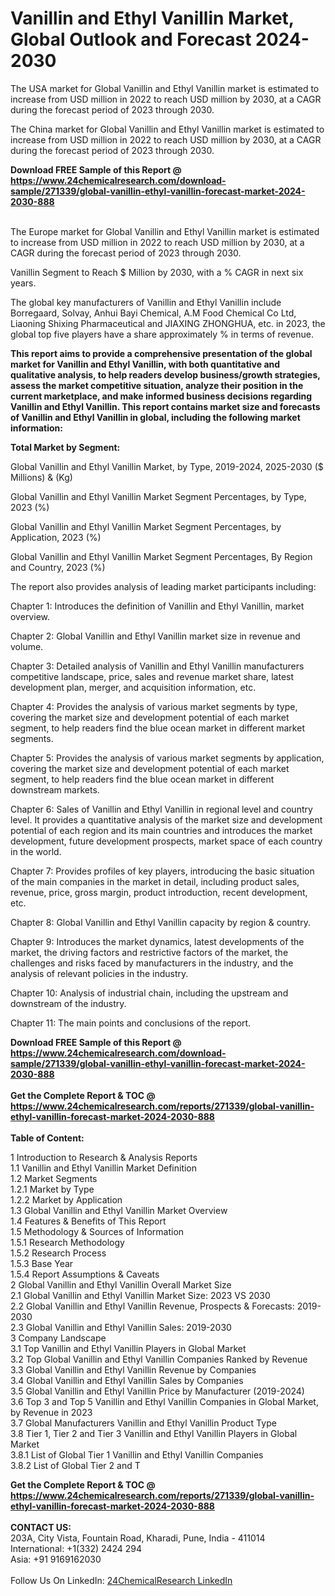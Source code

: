 <h1>Vanillin and Ethyl Vanillin Market, Global Outlook and Forecast 2024-2030</h1><p>The USA market for Global Vanillin and Ethyl Vanillin market is estimated to increase from USD million in 2022 to reach USD million by 2030, at a CAGR during the forecast period of 2023 through 2030.</p><p>
</p><p>The China market for Global Vanillin and Ethyl Vanillin market is estimated to increase from USD million in 2022 to reach USD million by 2030, at a CAGR during the forecast period of 2023 through 2030.</p><div><b>Download FREE Sample of this Report @ 
            <a href="https://www.24chemicalresearch.com/download-sample/271339/global-vanillin-ethyl-vanillin-forecast-market-2024-2030-888">
            https://www.24chemicalresearch.com/download-sample/271339/global-vanillin-ethyl-vanillin-forecast-market-2024-2030-888</a></b></div><br><p>
</p><p>The Europe market for Global Vanillin and Ethyl Vanillin market is estimated to increase from USD million in 2022 to reach USD million by 2030, at a CAGR during the forecast period of 2023 through 2030.</p><p>
Vanillin Segment to Reach $ Million by 2030, with a % CAGR in next six years.</p><p>
The global key manufacturers of Vanillin and Ethyl Vanillin include Borregaard, Solvay, Anhui Bayi Chemical, A.M Food Chemical Co Ltd, Liaoning Shixing Pharmaceutical and JIAXING ZHONGHUA, etc. in 2023, the global top five players have a share approximately % in terms of revenue.</p><p>
<strong>This report aims to provide a comprehensive presentation of the global market for Vanillin and Ethyl Vanillin, with both quantitative and qualitative analysis, to help readers develop business/growth strategies, assess the market competitive situation, analyze their position in the current marketplace, and make informed business decisions regarding Vanillin and Ethyl Vanillin. This report contains market size and forecasts of Vanillin and Ethyl Vanillin in global, including the following market information:</strong></p><p>
</p><p>
<strong>Total Market by Segment:</strong></p><p>
Global Vanillin and Ethyl Vanillin Market, by Type, 2019-2024, 2025-2030 ($ Millions) &amp; (Kg)</p><p>
Global Vanillin and Ethyl Vanillin Market Segment Percentages, by Type, 2023 (%)</p><p>
</p><p>
Global Vanillin and Ethyl Vanillin Market Segment Percentages, by Application, 2023 (%)</p><p>
</p><p>
Global Vanillin and Ethyl Vanillin Market Segment Percentages, By Region and Country, 2023 (%)</p><p>
</p><p>
The report also provides analysis of leading market participants including:</p><p>
</p><p>
</p><p>
Chapter 1: Introduces the definition of Vanillin and Ethyl Vanillin, market overview.</p><p>
Chapter 2: Global Vanillin and Ethyl Vanillin market size in revenue and volume.</p><p>
Chapter 3: Detailed analysis of Vanillin and Ethyl Vanillin manufacturers competitive landscape, price, sales and revenue market share, latest development plan, merger, and acquisition information, etc.</p><p>
Chapter 4: Provides the analysis of various market segments by type, covering the market size and development potential of each market segment, to help readers find the blue ocean market in different market segments.</p><p>
Chapter 5: Provides the analysis of various market segments by application, covering the market size and development potential of each market segment, to help readers find the blue ocean market in different downstream markets.</p><p>
Chapter 6: Sales of Vanillin and Ethyl Vanillin in regional level and country level. It provides a quantitative analysis of the market size and development potential of each region and its main countries and introduces the market development, future development prospects, market space of each country in the world.</p><p>
Chapter 7: Provides profiles of key players, introducing the basic situation of the main companies in the market in detail, including product sales, revenue, price, gross margin, product introduction, recent development, etc.</p><p>
Chapter 8: Global Vanillin and Ethyl Vanillin capacity by region &amp; country.</p><p>
Chapter 9: Introduces the market dynamics, latest developments of the market, the driving factors and restrictive factors of the market, the challenges and risks faced by manufacturers in the industry, and the analysis of relevant policies in the industry.</p><p>
Chapter 10: Analysis of industrial chain, including the upstream and downstream of the industry.</p><p>
Chapter 11: The main points and conclusions of the report.</p><div><b>Download FREE Sample of this Report @ 
            <a href="https://www.24chemicalresearch.com/download-sample/271339/global-vanillin-ethyl-vanillin-forecast-market-2024-2030-888">
            https://www.24chemicalresearch.com/download-sample/271339/global-vanillin-ethyl-vanillin-forecast-market-2024-2030-888</a></b></div><br><div><b>Get the Complete Report & TOC @ 
            <a href="https://www.24chemicalresearch.com/reports/271339/global-vanillin-ethyl-vanillin-forecast-market-2024-2030-888">
            https://www.24chemicalresearch.com/reports/271339/global-vanillin-ethyl-vanillin-forecast-market-2024-2030-888</a></b></div><br>
            <b>Table of Content:</b><p>1 Introduction to Research & Analysis Reports<br />
    1.1 Vanillin and Ethyl Vanillin Market Definition<br />
    1.2 Market Segments<br />
        1.2.1 Market by Type<br />
        1.2.2 Market by Application<br />
    1.3 Global Vanillin and Ethyl Vanillin Market Overview<br />
    1.4 Features & Benefits of This Report<br />
    1.5 Methodology & Sources of Information<br />
        1.5.1 Research Methodology<br />
        1.5.2 Research Process<br />
        1.5.3 Base Year<br />
        1.5.4 Report Assumptions & Caveats<br />
2 Global Vanillin and Ethyl Vanillin Overall Market Size<br />
    2.1 Global Vanillin and Ethyl Vanillin Market Size: 2023 VS 2030<br />
    2.2 Global Vanillin and Ethyl Vanillin Revenue, Prospects & Forecasts: 2019-2030<br />
    2.3 Global Vanillin and Ethyl Vanillin Sales: 2019-2030<br />
3 Company Landscape<br />
    3.1 Top Vanillin and Ethyl Vanillin Players in Global Market<br />
    3.2 Top Global Vanillin and Ethyl Vanillin Companies Ranked by Revenue<br />
    3.3 Global Vanillin and Ethyl Vanillin Revenue by Companies<br />
    3.4 Global Vanillin and Ethyl Vanillin Sales by Companies<br />
    3.5 Global Vanillin and Ethyl Vanillin Price by Manufacturer (2019-2024)<br />
    3.6 Top 3 and Top 5 Vanillin and Ethyl Vanillin Companies in Global Market, by Revenue in 2023<br />
    3.7 Global Manufacturers Vanillin and Ethyl Vanillin Product Type<br />
    3.8 Tier 1, Tier 2 and Tier 3 Vanillin and Ethyl Vanillin Players in Global Market<br />
        3.8.1 List of Global Tier 1 Vanillin and Ethyl Vanillin Companies<br />
        3.8.2 List of Global Tier 2 and T</p><div><b>Get the Complete Report & TOC @ 
            <a href="https://www.24chemicalresearch.com/reports/271339/global-vanillin-ethyl-vanillin-forecast-market-2024-2030-888">
            https://www.24chemicalresearch.com/reports/271339/global-vanillin-ethyl-vanillin-forecast-market-2024-2030-888</a></b></div><br><b>CONTACT US:</b><br>
            203A, City Vista, Fountain Road, Kharadi, Pune, India - 411014<br>
            International: +1(332) 2424 294<br>
            Asia: +91 9169162030 <br><br>
            Follow Us On LinkedIn: <a href="https://www.linkedin.com/company/24chemicalresearch/">24ChemicalResearch LinkedIn</a>
